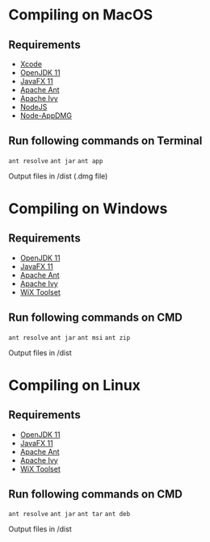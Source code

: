 # Compiling on MacOS

## Requirements
* [Xcode](https://itunes.apple.com/gb/app/xcode/id497799835)
* [OpenJDK 11](https://jdk.java.net/11/)
* [JavaFX 11](https://gluonhq.com/products/javafx/)
* [Apache Ant](https://ant.apache.org/bindownload.cgi)
* [Apache Ivy](https://ant.apache.org/ivy/download.cgi)
* [NodeJS](https://nodejs.org/en/download/)
* [Node-AppDMG](https://github.com/LinusU/node-appdmg)

## Run following commands on Terminal

`ant resolve`
`ant jar`
`ant app`


Output files in /dist (.dmg file)



# Compiling on Windows

## Requirements
* [OpenJDK 11](https://jdk.java.net/11/)
* [JavaFX 11](https://gluonhq.com/products/javafx/)
* [Apache Ant](https://ant.apache.org/bindownload.cgi)
* [Apache Ivy](https://ant.apache.org/ivy/download.cgi)
* [WiX Toolset](https://github.com/wixtoolset/wix3/releases/latest)

## Run following commands on CMD

`ant resolve`
`ant jar`
`ant msi`
`ant zip`

Output files in /dist 



# Compiling on Linux

## Requirements
* [OpenJDK 11](https://jdk.java.net/11/)
* [JavaFX 11](https://gluonhq.com/products/javafx/)
* [Apache Ant](https://ant.apache.org/bindownload.cgi)
* [Apache Ivy](https://ant.apache.org/ivy/download.cgi)
* [WiX Toolset](https://github.com/wixtoolset/wix3/releases/latest)

## Run following commands on CMD

`ant resolve`
`ant jar`
`ant tar`
`ant deb`

Output files in /dist 
